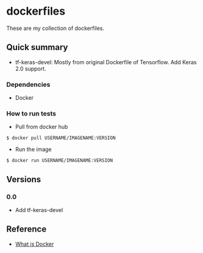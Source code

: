 # dockerfiles 

These are my collection of dockerfiles. 


## Quick summary
* tf-keras-devel: Mostly from original Dockerfile of Tensorflow. Add Keras 2.0 support.


### Dependencies
* Docker


### How to run tests
* Pull from docker hub
```
$ docker pull USERNAME/IMAGENAME:VERSION
```
* Run the image
```
$ docker run USERNAME/IMAGENAME:VERSION
```

## Versions
### 0.0
* Add tf-keras-devel


## Reference 
* [What is Docker](https://www.docker.com/what-docker)
